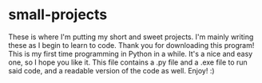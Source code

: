 # small-projects
These is where I'm putting my short and sweet projects. I'm mainly writing these as I begin to learn to code. Thank you for downloading this program! This is my first time programming in Python in a while. It's a nice and easy one, so I hope you like it. This file contains a .py file and a .exe file to run said code, and a readable version of the code as well. Enjoy! :)
